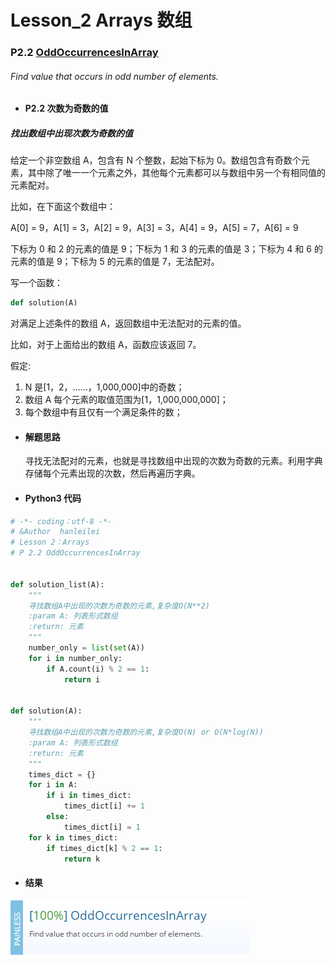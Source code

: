 # Lesson_2 Arrays 数组

### P2.2 [OddOccurrencesInArray](https://app.codility.com/programmers/lessons/2-arrays/odd_occurrences_in_array/)

###### Find value that occurs in odd number of elements.

- #### P2.2 次数为奇数的值

##### 找出数组中出现次数为奇数的值

给定一个非空数组 A，包含有 N 个整数，起始下标为 0。数组包含有奇数个元素，其中除了唯一一个元素之外，其他每个元素都可以与数组中另一个有相同值的元素配对。

比如，在下面这个数组中：

A[0] = 9，A[1] = 3，A[2] = 9，A[3] = 3，A[4] = 9，A[5] = 7，A[6] = 9

下标为 0 和 2 的元素的值是 9；下标为 1 和 3 的元素的值是 3；下标为 4 和 6 的元素的值是 9；下标为 5 的元素的值是 7，无法配对。

写一个函数：

```python
def solution(A)
```

对满足上述条件的数组 A，返回数组中无法配对的元素的值。

比如，对于上面给出的数组 A，函数应该返回 7。

假定:

1.  N 是[1，2，……，1,000,000]中的奇数；
2.  数组 A 每个元素的取值范围为[1，1,000,000,000]；
3.  每个数组中有且仅有一个满足条件的数；

- #### 解题思路

  寻找无法配对的元素，也就是寻找数组中出现的次数为奇数的元素。利用字典存储每个元素出现的次数，然后再遍历字典。

- #### Python3 代码

```python
# -*- coding：utf-8 -*-
# &Author  hanleilei
# Lesson 2：Arrays
# P 2.2 OddOccurrencesInArray


def solution_list(A):
    """
    寻找数组A中出现的次数为奇数的元素,复杂度O(N**2)
    :param A: 列表形式数组
    :return: 元素
    """
    number_only = list(set(A))
    for i in number_only:
        if A.count(i) % 2 == 1:
            return i


def solution(A):
    """
    寻找数组A中出现的次数为奇数的元素,复杂度O(N) or O(N*log(N))
    :param A: 列表形式数组
    :return: 元素
    """
    times_dict = {}
    for i in A:
        if i in times_dict:
            times_dict[i] += 1
        else:
            times_dict[i] = 1
    for k in times_dict:
        if times_dict[k] % 2 == 1:
            return k
```

- #### 结果

![image](https://github.com/Anfany/Codility-Lessons-By-Python3/blob/master/L2_Arrays/2.2w.png)
